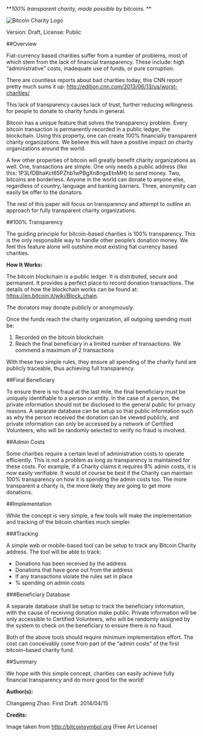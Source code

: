 ***100% transparent charity, made possible by bitcoins.*
**

![Bitcoin Charity Logo](http://cpzhao.com/wp-content/uploads/2014/04/bitcoin_charity.png "Bitcoin Charity Logo")

Version: Draft,
License: Public

##Overview

Fiat-currency based charities suffer from a number of problems, most of which stem from the lack of financial transparency.  These include: high “administrative” costs, inadequate use of funds, or pure corruption.

There are countless reports about bad charities today, this CNN report pretty much sums it up: <http://edition.cnn.com/2013/06/13/us/worst-charities/>

This lack of transparency causes lack of trust, further reducing willingness for people to donate to charity funds in general.

Bitcoin has a unique feature that solves the transparency problem.  Every bitcoin transaction is permanently recorded in a public ledger, the blockchain.  Using this property, one can create 100% financially transparent charity organizations.  We believe this will have a positive impact on charity organizations around the world.

A few other properties of bitcoin will greatly benefit charity organizations as well.  One, transactions are simple.  One only needs a public address (like this: 1P3LfDBhaKct65PZhb1wPBgXn8ngxEtnMH) to send money.  Two, bitcoins are borderless.  Anyone in the world can donate to anyone else, regardless of country, language and banking barriers.  Three, anonymity can easily be offer to the donators.

The rest of this paper will focus on transparency and attempt to outline an approach for fully transparent charity organizations.

##100% Transparency

The guiding principle for bitcoin-based charities is 100% transparency.  This is the only responsible way to handle other people’s donation money.  We feel this feature alone will outshine most existing fiat currency based charities.

**How It Works:**

The bitcoin blockchain is a public ledger.  It is distributed, secure and permanent.  It provides a perfect place to record donation transactions.  The details of how the blockchain works can be found at: https://en.bitcoin.it/wiki/Block_chain.

The donators may donate publicly or anonymously.

Once the funds reach the charity organization, all outgoing spending must be:

1. Recorded on the bitcoin blockchain
2. Reach the final beneficiary in a limited number of transactions.  We commend a maximum of 2 transactions

With these two simple rules, they ensure all spending of the charity fund are publicly traceable, thus achieving full transparency.

##Final Beneficiary

To ensure there is no fraud at the last mile, the final beneficiary must be uniquely identifiable to a person or entity.  In the case of a person, the private information should not be disclosed to the general public for privacy reasons.  A separate database can be setup so that public information such as why the person received the donation can be viewed publicly, and private information can only be accessed by a network of Certified Volunteers, who will be randomly selected to verify no fraud is involved.

##Admin Costs

Some charities require a certain level of administration costs to operate efficiently.  This is not a problem as long as transparency is maintained for these costs.  For example, if a Charity claims it requires 8% admin costs, it is now easily verifiable.  It would of course be best if the Charity can maintain 100% transparency on how it is spending the admin costs too.  The more transparent a charity is, the more likely they are going to get more donations.

##Implementation

While the concept is very simple, a few tools will make the implementation and tracking of the bitcoin charities much simpler.

###Tracking

A simple web or mobile-based tool can be setup to track any Bitcoin Charity address.  The tool will be able to track:

* Donations has been received by the address
* Donations that have gone out from the address
* If any transactions violate the rules set in place
* % spending on admin costs

###Beneficiary Database

A separate database shall be setup to track the beneficiary information, with the cause of receiving donation make public.  Private information will be only accessible to Certified Volunteers, who will be randomly assigned by the system to check on the beneficiary to ensure there is no fraud.

Both of the above tools should require minimum implementation effort.  The cost can conceivably come from part of the “admin costs” of the first bitcoin-based charity fund.

##Summary

We hope with this simple concept, charities can easily achieve fully financial transparency and do more good for the world!


**Author(s):**

Changpeng Zhao. First Draft. 2014/04/15

**Credits:**

Image taken from <http://bitcoinsymbol.org> (Free Art License)

